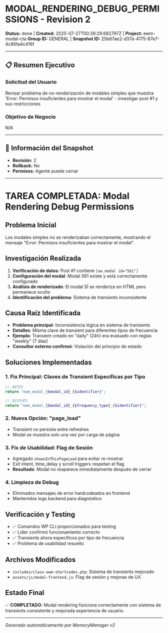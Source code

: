 # MODAL_RENDERING_DEBUG_PERMISSIONS - Revision 2

**Status:** done | **Created:** 2025-07-27T00:26:29.682797Z | **Project:** ewm-modal-cta
**Group ID:** GENERAL | **Snapshot ID:** 25b67ae2-d37a-4175-87e7-4c86fa4c416f

---

## 📋 Resumen Ejecutivo
### Solicitud del Usuario
Revisar problema de no-renderización de modales simples que muestra 'Error: Permisos insuficientes para mostrar el modal' - investigar post #1 y sus restricciones

### Objetivo de Negocio
N/A

---

## 🔧 Información del Snapshot
- **Revisión:** 2
- **Rollback:** No
- **Permisos:** Agente puede cerrar

---

# TAREA COMPLETADA: Modal Rendering Debug Permissions

## Problema Inicial
Los modales simples no se renderizaban correctamente, mostrando el mensaje "Error: Permisos insuficientes para mostrar el modal".

## Investigación Realizada
1. **Verificación de datos**: Post #1 contiene `[ew_modal id="561"]`
2. **Configuración del modal**: Modal 561 existe y está correctamente configurado
3. **Análisis de renderizado**: El modal SÍ se renderiza en HTML pero permanece oculto
4. **Identificación del problema**: Sistema de transients inconsistente

## Causa Raíz Identificada
- **Problema principal**: Inconsistencia lógica en sistema de transients
- **Detalles**: Misma clave de transient para diferentes tipos de frecuencia
- **Ejemplo**: Transient creado en "daily" (24h) era evaluado con reglas "weekly" (7 días)
- **Consultor externo confirmó**: Violación del principio de estado

## Soluciones Implementadas

### 1. Fix Principal: Claves de Transient Específicas por Tipo
```php
// ANTES
return "ewm_modal_{$modal_id}_{$identifier}";

// DESPUÉS  
return "ewm_modal_{$modal_id}_{$frequency_type}_{$identifier}";
```

### 2. Nueva Opción: "page_load"
- Transient no persiste entre refreshes
- Modal se muestra solo una vez por carga de página

### 3. Fix de Usabilidad: Flag de Sesión
- Agregado `shownInThisPageLoad` para evitar re-mostrar
- Exit intent, time_delay y scroll triggers respetan el flag
- **Resultado**: Modal no reaparece inmediatamente después de cerrar

### 4. Limpieza de Debug
- Eliminados mensajes de error hardcodeados en frontend
- Mantenidos logs backend para diagnóstico

## Verificación y Testing
- ✅ Comandos WP CLI proporcionados para testing
- ✅ Líder confirmó funcionamiento correcto
- ✅ Transients ahora específicos por tipo de frecuencia
- ✅ Problema de usabilidad resuelto

## Archivos Modificados
- `includes/class-ewm-shortcodes.php`: Sistema de transients mejorado
- `assets/js/modal-frontend.js`: Flag de sesión y mejoras de UX

## Estado Final
✅ **COMPLETADO**: Modal rendering funciona correctamente con sistema de transients consistente y mejorada experiencia de usuario.

---

*Generado automáticamente por MemoryManager v2*
